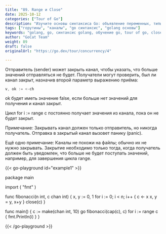 ```yaml
---
title: "89. Range и Close"
date: 2025-10-12
categories: ["Tour of Go"]
description: "Изучите основы синтаксиса Go: объявление переменных, типы данных, константы и приведение типов с практическими примерами"
tags: ["горутины", "каналы", "go синтаксис", "golang основы"]
keywords: "golang, go, синтаксис golang, обучение go, tour of go, close в каналах, go каналы, конкурентность в go"
author: "GoCat Team"
weight: 89
draft: false
originalUrl: "https://go.dev/tour/concurrency/4"

---
```


Отправитель (sender) может закрыть канал, чтобы указать, что больше значений отправляться не будет. Получатели могут проверить, был ли канал закрыт, назначив второй параметр выражению приёма:

```go
v, ok := <-ch
```
ok будет иметь значение false, если больше нет значений для получения и канал закрыт.

Цикл for i := range c постоянно получает значения из канала, пока он не будет закрыт.

Примечание: Закрывать канал должен только отправитель, но никогда получатель. Отправка в закрытый канал вызовет панику (panic).

Ещё одно примечание: Каналы не похожи на файлы; обычно их не нужно закрывать. Закрытие необходимо только тогда, когда получатель должен быть уведомлен, что больше не будет поступать значений, например, для завершения цикла range.


{{< go-playground id="example1" >}}

package main

import (
    "fmt"
)

func fibonacci(n int, c chan int) {
    x, y := 0, 1
    for i := 0; i < n; i++ {
        c <- x
        x, y = y, x+y
    }
    close(c)
}

func main() {
    c := make(chan int, 10)
    go fibonacci(cap(c), c)
    for i := range c {
        fmt.Println(i)
    }
}

{{< /go-playground >}} 